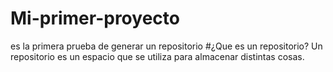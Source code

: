 # Mi-primer-proyecto
es la primera prueba de generar un repositorio
#¿Que es un repositorio?
 Un repositorio es un espacio que se utiliza para almacenar distintas cosas.

